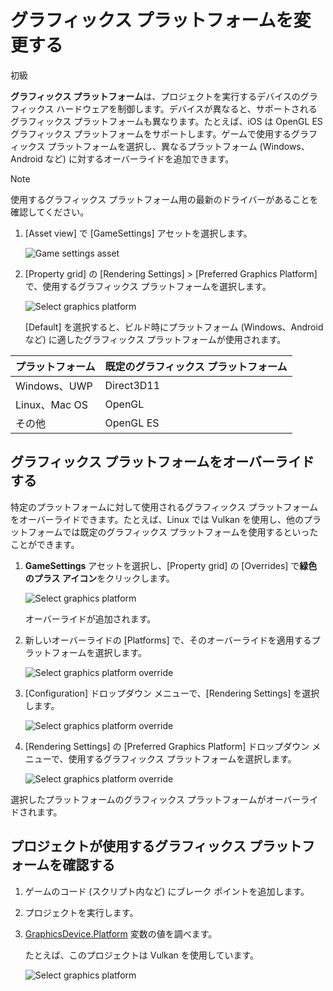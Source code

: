 # グラフィックス プラットフォームを変更する

<span class="label label-doc-level">初級</span>

**グラフィックス プラットフォーム**は、プロジェクトを実行するデバイスのグラフィックス ハードウェアを制御します。デバイスが異なると、サポートされるグラフィックス プラットフォームも異なります。たとえば、iOS は OpenGL ES グラフィックス プラットフォームをサポートします。ゲームで使用するグラフィックス プラットフォームを選択し、異なるプラットフォーム (Windows、Android など) に対するオーバーライドを追加できます。

> [!NOTE]
> 使用するグラフィックス プラットフォーム用の最新のドライバーがあることを確認してください。

1. [Asset view] で [GameSettings] アセットを選択します。

    ![Game settings asset](media/games-settings-asset.png)

2. [Property grid] の [Rendering Settings] > [Preferred Graphics Platform] で、使用するグラフィックス プラットフォームを選択します。

    ![Select graphics platform](media/change-graphics-platform.png)

    [Default] を選択すると、ビルド時にプラットフォーム (Windows、Android など) に適したグラフィックス プラットフォームが使用されます。

| プラットフォーム      | 既定のグラフィックス プラットフォーム |
|---------------|---------------------------|
| Windows、UWP  | Direct3D11                |
| Linux、Mac OS | OpenGL                    |
| その他         | OpenGL ES                 |

## グラフィックス プラットフォームをオーバーライドする

特定のプラットフォームに対して使用されるグラフィックス プラットフォームをオーバーライドできます。たとえば、Linux では Vulkan を使用し、他のプラットフォームでは既定のグラフィックス プラットフォームを使用するといったことができます。

1. **GameSettings** アセットを選択し、[Property grid] の [Overrides] で**緑色のプラス アイコン**をクリックします。

    ![Select graphics platform](media/add-override.png)

    オーバーライドが追加されます。

2. 新しいオーバーライドの [Platforms] で、そのオーバーライドを適用するプラットフォームを選択します。

    ![Select graphics platform override](media/select-override-platform.png)

3. [Configuration] ドロップダウン メニューで、[Rendering Settings] を選択します。

    ![Select graphics platform override](media/select-override-configuration.png)

4. [Rendering Settings] の [Preferred Graphics Platform] ドロップダウン メニューで、使用するグラフィックス プラットフォームを選択します。

    ![Select graphics platform override](media/select-override-graphics-platform.png)

選択したプラットフォームのグラフィックス プラットフォームがオーバーライドされます。

## プロジェクトが使用するグラフィックス プラットフォームを確認する

1. ゲームのコード (スクリプト内など) にブレーク ポイントを追加します。
2. プロジェクトを実行します。
3. [GraphicsDevice.Platform](xref:SiliconStudio.Xenko.Graphics.GraphicsDevice.Platform) 変数の値を調べます。

    たとえば、このプロジェクトは Vulkan を使用しています。

    ![Select graphics platform](media/check-platform-at-runtime.png)
